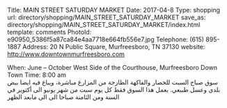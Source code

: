 Title:          MAIN STREET SATURDAY MARKET
Date:           2017-04-8
Type:           shopping
url:            directory/shopping/MAIN_STREET_SATURDAY_MARKET
save_as:        directory/shopping/MAIN_STREET_SATURDAY_MARKET/index.html
template:       comments
PhotoId:        e90950_5386f5a87ca84e4aa7718e664fb556e7.jpg
Telephone:      (615) 895-1887
Address:        20 N Public Square, Murfreesboro, TN 37130
website:        http://www.downtownmurfreesboro.com

<div style="text-align: left; direction: ltr;">
When: June – October West Side of the Courthouse, Murfreesboro Down
Town Time: 8:00 am
</div>
سوق صباح السبت للخضار والفاكهة الظازجة من المزارع مباشرة، ويباع فيه ايضا بيض بلدي وعسل طبيعي. يعمل هذا السوق فقط كل يوم سبت من شهر يونيو الى أكتوير في السنة ومن الثامنة صباحا الى الى مابعد الظهر
